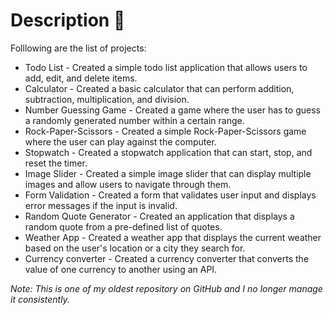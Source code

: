 # Description 📄

Folllowing are the list of projects:

* Todo List - Created a simple todo list application that allows users to add, edit, and delete items. 
* Calculator - Created a basic calculator that can perform addition, subtraction, multiplication, and division.
* Number Guessing Game - Created a game where the user has to guess a randomly generated number within a certain range.
* Rock-Paper-Scissors - Created a simple Rock-Paper-Scissors game where the user can play against the computer.
* Stopwatch - Created a stopwatch application that can start, stop, and reset the timer.
* Image Slider - Created a simple image slider that can display multiple images and allow users to navigate through them.    
* Form Validation - Created a form that validates user input and displays error messages if the input is invalid.
* Random Quote Generator - Created an application that displays a random quote from a pre-defined list of quotes.
* Weather App - Created a weather app that displays the current weather based on the user's location or a city they search for.
* Currency converter - Created a currency converter that converts the value of one currency to another using an API.

*Note: This is one of my oldest repository on GitHub and I no longer manage it consistently.*
